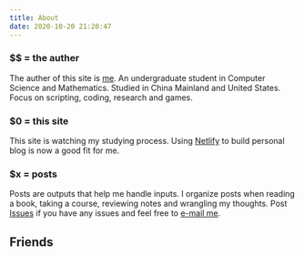 ```yaml
---
title: About
date: 2020-10-20 21:20:47
---
```

### $$ = the auther

The auther of this site is [me](https://github.com/by-cloud). An undergraduate student in Computer Science and Mathematics. Studied in China Mainland and United States. Focus on scripting, coding, research and games.

### $0 = this site

This site is watching my studying process. Using [Netlify](https://www.netlify.com/) to build personal blog is now a good fit for me.

### $x = posts

Posts are outputs that help me handle inputs.
I organize posts when reading a book, taking a course, reviewing notes and wrangling my thoughts.
Post [Issues](https://github.com/by-cloud/myblog/issues) if you have any issues and feel free to [e-mail me](mailto:claude.by.cloud@gmail.com).

## Friends

